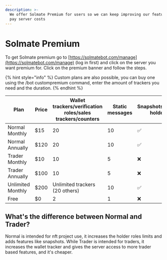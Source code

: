 ```yaml
---
description: >-
  We offer Solmate Premium for users so we can keep improving our features and
  pay server costs
---
```


# Solmate Premium

To get Solmate premium go to [https://solmatebot.com/manage](https://solmatebot.com/manage) (log in first) and click on the server you want premium for. Click on the premium banner and follow the steps.&#x20;

{% hint style="info" %}
Custom plans are also possible, you can buy one using the /bot custompremium command, enter the amount of trackers you need and the duration.
{% endhint %}



<table><thead><tr><th>Plan</th><th>Price</th><th>Wallet trackers/verification roles/sales trackers/counters</th><th data-type="number">Static messages</th><th>Snapshots/export holders</th></tr></thead><tbody><tr><td>Normal Monthly</td><td>$15</td><td>20</td><td>10</td><td>✅</td></tr><tr><td>Normal Annually</td><td>$120</td><td>20</td><td>10</td><td>✅</td></tr><tr><td>Trader Monthly</td><td>$10</td><td>10</td><td>5</td><td>❌</td></tr><tr><td>Trader Annually</td><td>$100</td><td>10</td><td>5</td><td>❌</td></tr><tr><td>Unlimited Monthly</td><td>$200</td><td>Unlimited trackers (20 others)</td><td>10</td><td>✅</td></tr><tr><td>Free</td><td>$0</td><td>2</td><td>1</td><td>❌</td></tr></tbody></table>

## What's the difference between Normal and Trader?

Normal is intended for nft project use, it increases the holder roles limits and adds features like snapshots. While Trader is intended for traders, it increases the wallet tracker and gives the server access to more trader based features, and it's cheaper.
